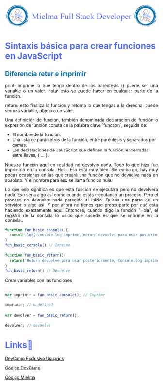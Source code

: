 ![Logo Mielma](logo/Logo_Encabezado.png)

# <b><font color="#556CEE">Sintaxis básica para crear funciones en JavaScript</font></b>

## <b><font color="#006cb5">Diferencia retur e imprimir</font></b>
<p style="text-align: justify;">
print: imprime lo que tenga dentro de los paréntesis () puede ser una variable o un valor. nota: esto se puede hacer en cualquier parte de la funcion.  
<p style="text-align: justify;">
return: esto finaliza la funcion y retorna lo que tengas a la derecha; puede ser una variable, objeto o un valor.


<p style="text-align: justify;">
Una definición de función, también denominada declaración de función o expresión de función consta de la palabra clave `function`, seguida de:

+ El nombre de la función.
+ Una lista de parámetros de la función, entre paréntesis y separados por comas.
+ Las declaraciones de JavaScript que definen la función, encerradas entre llaves, { ... }.

<p style="text-align: justify;">
Nuestra función aquí en realidad no devolvió nada. Todo lo que hizo fue imprimirlo en la consola. Hola. Eso está muy bien. Sin embargo, hay muy pocas ocasiones en las que creará una función que no devuelva nada en absoluto. Y el nombre para eso se llama función nula.

<p style="text-align: justify;">
Lo que eso significa es que esta función se ejecutará pero no devolverá nada. Eso sería algo así como cuando estás ejecutando un proceso. Pero el proceso no devuelve nada parecido al inicio. Quizás una parte de un servidor o algo así. Y por ahora no tienes que preocuparte por qué está haciendo exactamente aquí. Entonces, cuando digo la función "Hola", el registro de la consola lo único que sucede es que se imprime en la consola..

```js
function fun_basic_console(){
  console.log('Console.log imprime, Return devuelve para usar posteriormente, ')
}
fun_basic_console() // Imprime

function fun_basic_return(){
  return('Return devuelve para usar posteriormente, Console.log imprime')
}
fun_basic_return() // Devuelve
```
Crear variables con las funciones
```js

var imprimir = fun_basic_console(); // Imprime

imprimir; // undefined

var devolver = fun_basic_return();

devolver; // devuelve

```



<!-- ## <b><font color="#006cb5">Coding Exercise</font></b>
```js
```
Resultado:
```js
``` -->


# <b><font color="#556CEE">Links🔗</font></b>

[DevCamp Exclusivo Usuarios](https://basque.devcamp.com/pt-full-stack-development-javascript-python-react/guide/section-introduction-introduction-javascript-functions)  

[Código DevCamp](https://github.com/rails-camp/javascript-programming/blob/master/section_d_01_function_syntax.js)

[Código Mielma](https://codepen.io/ElizabethMaranon/pen/bGyqzPN)